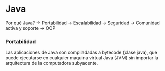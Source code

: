 # Java

Por qué Java?
-> Portabilidad
-> Escalabilidad
-> Seguridad
-> Comunidad activa y soporte
-> OOP

### Portabilidad
Las aplicaciones de Java son compiladadas a bytecode (clase java), que puede ejecutarse en cualquier maquina virtual Java (JVM) sin importar la arquitectura de la computadora subyacente.